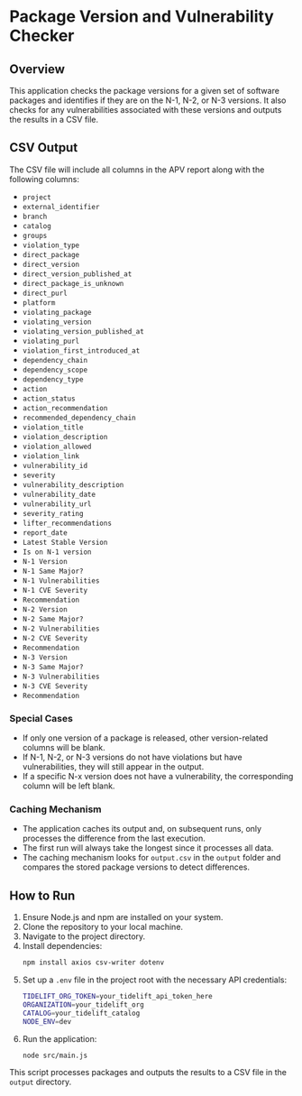 # Package Version and Vulnerability Checker

## Overview
This application checks the package versions for a given set of software packages and identifies if they are on the N-1, N-2, or N-3 versions. It also checks for any vulnerabilities associated with these versions and outputs the results in a CSV file.

## CSV Output
The CSV file will include all columns in the APV report along with the following columns:

- `project`
- `external_identifier`
- `branch`
- `catalog`
- `groups`
- `violation_type`
- `direct_package`
- `direct_version`
- `direct_version_published_at`
- `direct_package_is_unknown`
- `direct_purl`
- `platform`
- `violating_package`
- `violating_version`
- `violating_version_published_at`
- `violating_purl`
- `violation_first_introduced_at`
- `dependency_chain`
- `dependency_scope`
- `dependency_type`
- `action`
- `action_status`
- `action_recommendation`
- `recommended_dependency_chain`
- `violation_title`
- `violation_description`
- `violation_allowed`
- `violation_link`
- `vulnerability_id`
- `severity`
- `vulnerability_description`
- `vulnerability_date`
- `vulnerability_url`
- `severity_rating`
- `lifter_recommendations`
- `report_date`
- `Latest Stable Version`
- `Is on N-1 version`
- `N-1 Version`
- `N-1 Same Major?`
- `N-1 Vulnerabilities`
- `N-1 CVE Severity`
- `Recommendation`
- `N-2 Version`
- `N-2 Same Major?`
- `N-2 Vulnerabilities`
- `N-2 CVE Severity`
- `Recommendation`
- `N-3 Version`
- `N-3 Same Major?`
- `N-3 Vulnerabilities`
- `N-3 CVE Severity`
- `Recommendation`

### Special Cases
- If only one version of a package is released, other version-related columns will be blank.
- If N-1, N-2, or N-3 versions do not have violations but have vulnerabilities, they will still appear in the output.
- If a specific N-x version does not have a vulnerability, the corresponding column will be left blank.

### Caching Mechanism
- The application caches its output and, on subsequent runs, only processes the difference from the last execution.
- The first run will always take the longest since it processes all data.
- The caching mechanism looks for `output.csv` in the `output` folder and compares the stored package versions to detect differences.

## How to Run
1. Ensure Node.js and npm are installed on your system.
2. Clone the repository to your local machine.
3. Navigate to the project directory.
4. Install dependencies:
   ```bash
   npm install axios csv-writer dotenv
   ```
5. Set up a `.env` file in the project root with the necessary API credentials:
    ```bash
    TIDELIFT_ORG_TOKEN=your_tidelift_api_token_here
    ORGANIZATION=your_tidelift_org
    CATALOG=your_tidelift_catalog
    NODE_ENV=dev
    ```
6. Run the application:
   ```bash
   node src/main.js
   ```

This script processes packages and outputs the results to a CSV file in the `output` directory.
